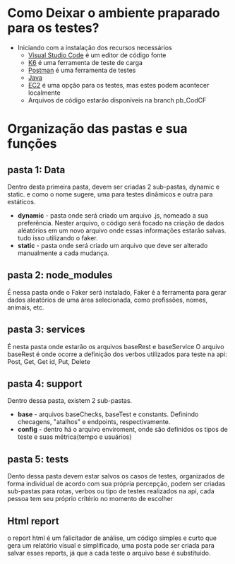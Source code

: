 # Como Deixar o ambiente praparado para os testes?
 - Iniciando com a instalação dos recursos necessários
   - [Visual Studio Code](https://code.visualstudio.com/download) é um editor de código fonte
   - [K6](https://k6.io/docs/get-started/installation/) é uma ferramenta de teste de carga
   - [Postman](https://www.postman.com/downloads/) é uma ferramenta de testes
   - [Java](https://www.java.com/pt-BR/download/ie_manual.jsp?locale=pt_BR)
   - [EC2](https://aws.amazon.com/pt/ec2/?trk=273714db-4e14-42ba-be75-e3e36c4bc786&sc_channel=ps&ef_id=Cj0KCQjwpc-oBhCGARIsAH6ote8FCqb2BPpzZmZZFXS_43aSGhqQ-3yZzwFYMIGakGMhwIJXSGPcQswaAlpuEALw_wcB:G:s&s_kwcid=AL!4422!3!589890540382!e!!g!!amazon%20ec2!16393914376!135045745338) é uma opção para os testes, mas estes podem acontecer localmente
   - Arquivos de código estarão disponíveis na branch pb_CodCF


# Organização das pastas e sua funções
## pasta 1: Data
Dentro desta primeira pasta, devem ser criadas 2 sub-pastas, dynamic e static. e como o nome sugere, uma para testes dinâmicos e outra para estáticos.
 - **dynamic** - pasta onde será criado um arquivo .js, nomeado a sua preferência. Nester arquivo, o código será focado na criação de dados aléatórios em um novo arquivo onde essas informações estarão salvas. tudo isso utilizando o faker.
 - **static** - pasta onde será criado um arquivo que deve ser alterado manualmente a cada mudança.

## pasta 2: node_modules
É nessa pasta onde o Faker será instalado, Faker é a ferramenta para gerar dados aleatórios de uma área selecionada, como profissões, nomes, animais, etc.

## pasta 3: services
É nesta pasta onde estarão os arquivos baseRest e baseService
O arquivo baseRest é onde ocorre a definição dos verbos utilizados para teste na api: Post, Get, Get id, Put, Delete

## pasta 4: support
Dentro dessa pasta, existem 2 sub-pastas.
 - **base** - arquivos baseChecks, baseTest e constants.
Definindo checagens, "atalhos" e endpoints, respectivamente.
 - **config** - dentro há o arquivo enviroment, onde são definidos os tipos de teste e suas métrica(tempo e usuários)

## pasta 5: tests
Dento dessa pasta devem estar salvos os casos de testes, organizados de forma individual de acordo com sua própria percepção, podem ser criadas sub-pastas para rotas, verbos ou tipo de testes realizados na api, cada pessoa tem seu próprio critério no momento de escolher

## Html report
o report html é um falicitador de análise, um código simples e curto que gera um relatório visual e simplificado, uma posta pode ser criada para salvar esses reports, já que a cada teste o arquivo base é substituído.
